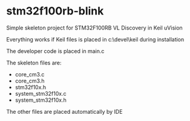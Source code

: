 stm32f100rb-blink
=================

Simple skeleton project for STM32F100RB VL Discovery in Keil uVision

Everything works if Keil files is placed in c:\devel\keil during installation

The developer code is placed in main.c

The skeleton files are:

* core_cm3.c
* core_cm3.h
* stm32f10x.h
* system_stm32f10x.c
* system_stm32f10x.h

The other files are placed automatically by IDE
